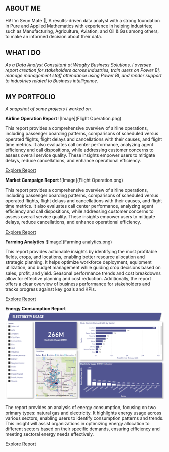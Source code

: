 ## ABOUT ME

Hi! I'm Seun Mate 🙂, A results-driven data analyst with a strong foundation in Pure and Applied Mathematics with experience in helping industries; such as Manufacturing, Agriculture, Aviation, and Oil & Gas among others, to make an informed decision about their data.

## WHAT I DO

*As a Data Analyst Consultant at Wragby Business Solutions, I oversee report creation for stakeholders across industries, train users on Power BI, manage management staff attendance using Power BI, and render support to industries related to Business intelligence.*

## MY PORTFOLIO

*A snapshot of some projects I worked on.*

**Airline Operation Report**
![Image](Flight Operation.png)

This report provides a comprehensive overview of airline operations, including passenger boarding patterns, comparisons of scheduled versus operated flights, flight delays and cancellations with their causes, and flight time metrics. It also evaluates call center performance, analyzing agent efficiency and call dispositions, while addressing customer concerns to assess overall service quality. These insights empower users to mitigate delays, reduce cancellations, and enhance operational efficiency.

[Explore Report](https://app.powerbi.com/view?r=eyJrIjoiOWQ3MTI3M2YtNDMwNy00OWM1LTk4NDItYWQxMTYxNDU5ODAzIiwidCI6IjcwODU3MjViLWYwMWQtNGQwMi1hZDFjLWIxYThhNmY0NDEwNiIsImMiOjh9)

**Market Campaign Report**
![Image](Flight Operation.png)

This report provides a comprehensive overview of airline operations, including passenger boarding patterns, comparisons of scheduled versus operated flights, flight delays and cancellations with their causes, and flight time metrics. It also evaluates call center performance, analyzing agent efficiency and call dispositions, while addressing customer concerns to assess overall service quality. These insights empower users to mitigate delays, reduce cancellations, and enhance operational efficiency.

[Explore Report](https://app.fabric.microsoft.com/view?r=eyJrIjoiOWNjMTIwMTctYWVjYy00NWMyLWI2OGItMzkzNmY0ZmY2YTc3IiwidCI6IjcwODU3MjViLWYwMWQtNGQwMi1hZDFjLWIxYThhNmY0NDEwNiIsImMiOjh9)


**Farming Analytics**
![Image](Farming analytics.png)

This report provides actionable insights by identifying the most profitable fields, crops, and locations, enabling better resource allocation and strategic planning. It helps optimize workforce deployment, equipment utilization, and budget management while guiding crop decisions based on sales, profit, and yield. Seasonal performance trends and cost breakdowns allow for effective planning and cost reduction. Additionally, the report offers a clear overview of business performance for stakeholders and tracks progress against key goals and KPIs.


[Explore Report](https://app.powerbi.com/view?r=eyJrIjoiYmQ3MDg4N2EtMWNkZS00ODMzLThlMjktNjc3YWJiYzI4ZTlmIiwidCI6IjcwODU3MjViLWYwMWQtNGQwMi1hZDFjLWIxYThhNmY0NDEwNiIsImMiOjh9)

**Energy Consumption Report**
![Image](Electricity.png.png)

The report provides an analysis of energy consumption, focusing on two primary types: natural gas and electricity. It highlights energy usage across various sectors, enabling users to identify consumption patterns and trends. This insight will assist organizations in optimizing energy allocation to different sectors based on their specific demands, ensuring efficiency and meeting sectoral energy needs effectively.

[Explore Report](https://app.powerbi.com/view?r=eyJrIjoiYzVlNzdjMWYtZTNiNC00MThmLTk0NDAtOTc2MDZmMGE0MTRmIiwidCI6IjcwODU3MjViLWYwMWQtNGQwMi1hZDFjLWIxYThhNmY0NDEwNiIsImMiOjh9)
